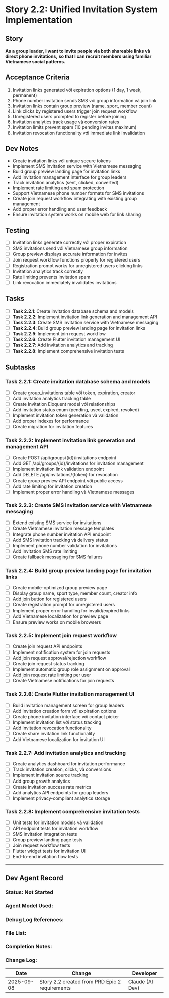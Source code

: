 # Story 2.2: Unified Invitation System Implementation

## Story
**As a group leader,**
**I want to invite people via both shareable links và direct phone invitations,**
**so that I can recruit members using familiar Vietnamese social patterns.**

## Acceptance Criteria
1. Invitation links generated với expiration options (1 day, 1 week, permanent)
2. Phone number invitation sends SMS với group information và join link
3. Invitation links contain group preview (name, sport, member count)
4. Link clicks by registered users trigger join request workflow
5. Unregistered users prompted to register before joining
6. Invitation analytics track usage và conversion rates
7. Invitation limits prevent spam (10 pending invites maximum)
8. Invitation revocation functionality với immediate link invalidation

## Dev Notes
- Create invitation links với unique secure tokens
- Implement SMS invitation service with Vietnamese messaging
- Build group preview landing page for invitation links
- Add invitation management interface for group leaders
- Track invitation analytics (sent, clicked, converted)
- Implement rate limiting and spam protection
- Support Vietnamese phone number formats for SMS invitations
- Create join request workflow integrating with existing group management
- Add proper error handling and user feedback
- Ensure invitation system works on mobile web for link sharing

## Testing
- [ ] Invitation links generate correctly với proper expiration
- [ ] SMS invitations send với Vietnamese group information
- [ ] Group preview displays accurate information for invites
- [ ] Join request workflow functions properly for registered users
- [ ] Registration prompt works for unregistered users clicking links
- [ ] Invitation analytics track correctly
- [ ] Rate limiting prevents invitation spam
- [ ] Link revocation immediately invalidates invitations

## Tasks
- [ ] **Task 2.2.1**: Create invitation database schema and models
- [ ] **Task 2.2.2**: Implement invitation link generation and management API
- [ ] **Task 2.2.3**: Create SMS invitation service with Vietnamese messaging
- [ ] **Task 2.2.4**: Build group preview landing page for invitation links
- [ ] **Task 2.2.5**: Implement join request workflow
- [ ] **Task 2.2.6**: Create Flutter invitation management UI
- [ ] **Task 2.2.7**: Add invitation analytics and tracking
- [ ] **Task 2.2.8**: Implement comprehensive invitation tests

## Subtasks

### Task 2.2.1: Create invitation database schema and models
- [ ] Create group_invitations table với token, expiration, creator
- [ ] Add invitation analytics tracking table
- [ ] Create Invitation Eloquent model với relationships
- [ ] Add invitation status enum (pending, used, expired, revoked)
- [ ] Implement invitation token generation và validation
- [ ] Add proper indexes for performance
- [ ] Create migration for invitation features

### Task 2.2.2: Implement invitation link generation and management API
- [ ] Create POST /api/groups/{id}/invitations endpoint
- [ ] Add GET /api/groups/{id}/invitations for invitation management
- [ ] Implement invitation link validation endpoint
- [ ] Add DELETE /api/invitations/{token} for revocation
- [ ] Create group preview API endpoint với public access
- [ ] Add rate limiting for invitation creation
- [ ] Implement proper error handling và Vietnamese messages

### Task 2.2.3: Create SMS invitation service with Vietnamese messaging
- [ ] Extend existing SMS service for invitations
- [ ] Create Vietnamese invitation message templates
- [ ] Integrate phone number invitation API endpoint
- [ ] Add SMS invitation tracking và delivery status
- [ ] Implement phone number validation for invitations
- [ ] Add invitation SMS rate limiting
- [ ] Create fallback messaging for SMS failures

### Task 2.2.4: Build group preview landing page for invitation links
- [ ] Create mobile-optimized group preview page
- [ ] Display group name, sport type, member count, creator info
- [ ] Add join button for registered users
- [ ] Create registration prompt for unregistered users
- [ ] Implement proper error handling for invalid/expired links
- [ ] Add Vietnamese localization for preview page
- [ ] Ensure preview works on mobile browsers

### Task 2.2.5: Implement join request workflow
- [ ] Create join request API endpoints
- [ ] Implement notification system for join requests
- [ ] Add join request approval/rejection workflow
- [ ] Create join request status tracking
- [ ] Implement automatic group role assignment on approval
- [ ] Add join request rate limiting per user
- [ ] Create Vietnamese notifications for join requests

### Task 2.2.6: Create Flutter invitation management UI
- [ ] Build invitation management screen for group leaders
- [ ] Add invitation creation form với expiration options
- [ ] Create phone invitation interface với contact picker
- [ ] Implement invitation list với status tracking
- [ ] Add invitation revocation functionality
- [ ] Create share invitation link functionality
- [ ] Add Vietnamese localization for invitation UI

### Task 2.2.7: Add invitation analytics and tracking
- [ ] Create analytics dashboard for invitation performance
- [ ] Track invitation creation, clicks, và conversions
- [ ] Implement invitation source tracking
- [ ] Add group growth analytics
- [ ] Create invitation success rate metrics
- [ ] Add analytics API endpoints for group leaders
- [ ] Implement privacy-compliant analytics storage

### Task 2.2.8: Implement comprehensive invitation tests
- [ ] Unit tests for invitation models và validation
- [ ] API endpoint tests for invitation workflow
- [ ] SMS invitation integration tests
- [ ] Group preview landing page tests
- [ ] Join request workflow tests
- [ ] Flutter widget tests for invitation UI
- [ ] End-to-end invitation flow tests

---

## Dev Agent Record

### Status: Not Started

### Agent Model Used: 

### Debug Log References:

### File List:

### Completion Notes:

### Change Log:
| Date | Change | Developer |
|------|--------|-----------|
| 2025-09-08 | Story 2.2 created from PRD Epic 2 requirements | Claude (AI Dev) |